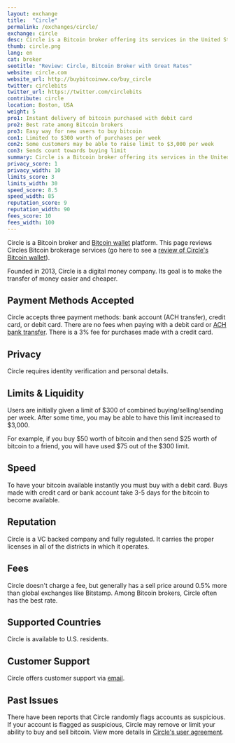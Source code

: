 ```yaml
---
layout: exchange
title:  "Circle"
permalink: /exchanges/circle/
exchange: circle
desc: Circle is a Bitcoin broker offering its services in the United States. Customers can buy bitcoin with a bank account, credit card, or debit card.
thumb: circle.png
lang: en
cat: broker
seotitle: "Review: Circle, Bitcoin Broker with Great Rates"
website: circle.com
website_url: http://buybitcoinww.co/buy_circle
twitter: circlebits
twitter_url: https://twitter.com/circlebits
contribute: circle
location: Boston, USA
weight: 5
pro1: Instant delivery of bitcoin purchased with debit card
pro2: Best rate among Bitcoin brokers
pro3: Easy way for new users to buy bitcoin
con1: Limited to $300 worth of purchases per week
con2: Some customers may be able to raise limit to $3,000 per week
con3: Sends count towards buying limit
summary: Circle is a Bitcoin broker offering its services in the United States. Customers can buy bitcoin with a bank account, credit card, or debit card.
privacy_score: 1
privacy_width: 10
limits_score: 3
limits_width: 30
speed_score: 8.5
speed_width: 85
reputation_score: 9
reputation_width: 90
fees_score: 10
fees_width: 100
---
```

Circle is a Bitcoin broker and [Bitcoin wallet](/wallets/) platform. This page reviews Circles Bitcoin brokerage services (go here to see a [review of Circle's Bitcoin wallet](/wallets/circle/)).

Founded in 2013, Circle is a digital money company. Its goal is to make the transfer of money easier and cheaper.  

## Payment Methods Accepted
Circle accepts three payment methods: bank account (ACH transfer), credit card, or debit card. There are no fees when paying with a debit card or [ACH bank transfer](/en/buy-bitcoin-ach-bank-transfer-united-states/). There is a 3% fee for purchases made with a credit card.   

## Privacy
Circle requires identity verification and personal details. 

## Limits & Liquidity
Users are initially given a limit of $300 of combined buying/selling/sending per week. After some time, you may be able to have this limit increased to $3,000. 

For example, if you buy $50 worth of bitcoin and then send $25 worth of bitcoin to a friend, you will have used $75 out of the $300 limit. 

## Speed
To have your bitcoin available instantly you must buy with a debit card. Buys made with credit card or bank account take 3-5 days for the bitcoin to become available.  

## Reputation
Circle is a VC backed company and fully regulated. It carries the proper licenses in all of the districts in which it operates.   

## Fees
Circle doesn't charge a fee, but generally has a sell price around 0.5% more than global exchanges like Bitstamp. Among Bitcoin brokers, Circle often has the best rate. 

## Supported Countries
Circle is available to U.S. residents. 

## Customer Support
Circle offers customer support via [email](https://support.circle.com/hc/en-us/requests/new). 

## Past Issues
There have been reports that Circle randomly flags accounts as suspicious. If your account is flagged as suspicious, Circle may remove or limit your ability to buy and sell bitcoin. View more details in [Circle's user agreement](https://support.circle.com/hc/en-us/articles/204691914-It-s-not-you-it-s-me-User-Agreement-Violations-). 